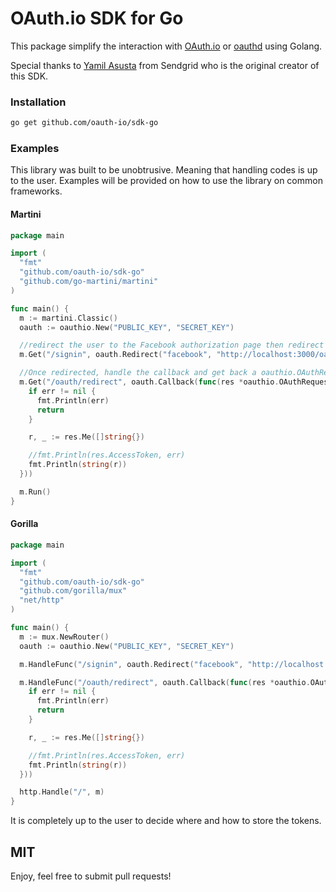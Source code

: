 # OAuth.io SDK for Go

This package simplify the interaction with [OAuth.io](https://oauth.io) or [oauthd](https://github.com/oauth-io/oauthd) using Golang.

Special thanks to [Yamil Asusta](https://github.com/elbuo8) from Sendgrid who is the original creator of this SDK.

### Installation

```bash
go get github.com/oauth-io/sdk-go
```

### Examples

This library was built to be unobtrusive. Meaning that handling codes is up to the user. Examples will be provided on how to use the library on common frameworks.

#### Martini

```go
package main

import (
  "fmt"
  "github.com/oauth-io/sdk-go"
  "github.com/go-martini/martini"
)

func main() {
  m := martini.Classic()
  oauth := oauthio.New("PUBLIC_KEY", "SECRET_KEY")

  //redirect the user to the Facebook authorization page then redirect him to /oauth/redirect
  m.Get("/signin", oauth.Redirect("facebook", "http://localhost:3000/oauth/redirect"))

  //Once redirected, handle the callback and get back a oauthio.OAuthRequestObject object
  m.Get("/oauth/redirect", oauth.Callback(func(res *oauthio.OAuthRequestObject, err error, rw http.ResponseWriter, req *http.Request) {
    if err != nil {
      fmt.Println(err)
      return
    }

    r, _ := res.Me([]string{})

    //fmt.Println(res.AccessToken, err)
    fmt.Println(string(r))
  }))

  m.Run()
}
```

#### Gorilla

```go
package main

import (
  "fmt"
  "github.com/oauth-io/sdk-go"
  "github.com/gorilla/mux"
  "net/http"
)

func main() {
  m := mux.NewRouter()
  oauth := oauthio.New("PUBLIC_KEY", "SECRET_KEY")

  m.HandleFunc("/signin", oauth.Redirect("facebook", "http://localhost:3000/oauth/redirect"))

  m.HandleFunc("/oauth/redirect", oauth.Callback(func(res *oauthio.OAuthRequestObject, err error, rw http.ResponseWriter, req *http.Request) {
    if err != nil {
      fmt.Println(err)
      return
    }

    r, _ := res.Me([]string{})

    //fmt.Println(res.AccessToken, err)
    fmt.Println(string(r))
  }))

  http.Handle("/", m)
}
```

It is completely up to the user to decide where and how to store the tokens.

## MIT

Enjoy, feel free to submit pull requests!